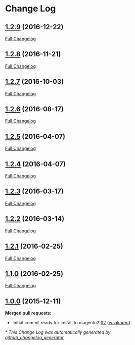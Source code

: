 # Change Log

## [1.2.9](https://github.com/webshopapps/m2Matrixrate/tree/1.2.9) (2016-12-22)
[Full Changelog](https://github.com/webshopapps/m2Matrixrate/compare/1.2.8...1.2.9)

## [1.2.8](https://github.com/webshopapps/m2Matrixrate/tree/1.2.8) (2016-11-21)
[Full Changelog](https://github.com/webshopapps/m2Matrixrate/compare/1.2.7...1.2.8)

## [1.2.7](https://github.com/webshopapps/m2Matrixrate/tree/1.2.7) (2016-10-03)
[Full Changelog](https://github.com/webshopapps/m2Matrixrate/compare/1.2.6...1.2.7)

## [1.2.6](https://github.com/webshopapps/m2Matrixrate/tree/1.2.6) (2016-08-17)
[Full Changelog](https://github.com/webshopapps/m2Matrixrate/compare/1.2.5...1.2.6)

## [1.2.5](https://github.com/webshopapps/m2Matrixrate/tree/1.2.5) (2016-04-07)
[Full Changelog](https://github.com/webshopapps/m2Matrixrate/compare/1.2.4...1.2.5)

## [1.2.4](https://github.com/webshopapps/m2Matrixrate/tree/1.2.4) (2016-04-07)
[Full Changelog](https://github.com/webshopapps/m2Matrixrate/compare/1.2.3...1.2.4)

## [1.2.3](https://github.com/webshopapps/m2Matrixrate/tree/1.2.3) (2016-03-17)
[Full Changelog](https://github.com/webshopapps/m2Matrixrate/compare/1.2.2...1.2.3)

## [1.2.2](https://github.com/webshopapps/m2Matrixrate/tree/1.2.2) (2016-03-14)
[Full Changelog](https://github.com/webshopapps/m2Matrixrate/compare/1.2.1...1.2.2)

## [1.2.1](https://github.com/webshopapps/m2Matrixrate/tree/1.2.1) (2016-02-25)
[Full Changelog](https://github.com/webshopapps/m2Matrixrate/compare/1.1.0...1.2.1)

## [1.1.0](https://github.com/webshopapps/m2Matrixrate/tree/1.1.0) (2016-02-25)
[Full Changelog](https://github.com/webshopapps/m2Matrixrate/compare/1.0.0...1.1.0)

## [1.0.0](https://github.com/webshopapps/m2Matrixrate/tree/1.0.0) (2015-12-11)
**Merged pull requests:**

- Initial commit ready for install to magento2 [\#2](https://github.com/webshopapps/m2MatrixRate/pull/2) ([wsakaren](https://github.com/wsakaren))



\* *This Change Log was automatically generated by [github_changelog_generator](https://github.com/skywinder/Github-Changelog-Generator)*